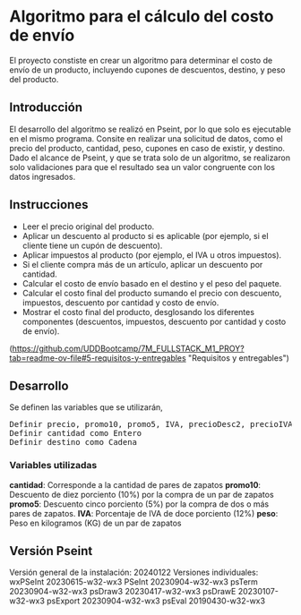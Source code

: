 # Algoritmo para el cálculo del costo de envío

El proyecto constiste en crear un algoritmo para determinar el costo de envío de un producto, incluyendo cupones de descuentos, destino, y peso del producto.

## Introducción

El desarrollo del algoritmo se realizó en Pseint, por lo que solo es ejecutable en el mismo programa. Consite en realizar una solicitud de datos, como  el precio del producto, cantidad, peso, cupones en caso de existir, y destino. Dado el alcance de Pseint, y que se trata solo de un algoritmo, se realizaron solo validaciones para que el resultado sea un valor congruente con los datos ingresados.

## Instrucciones

- Leer el precio original del producto.
- Aplicar un descuento al producto si es aplicable (por ejemplo, si el cliente tiene un cupón de descuento).
- Aplicar impuestos al producto (por ejemplo, el IVA u otros impuestos).
- Si el cliente compra más de un artículo, aplicar un descuento por cantidad.
- Calcular el costo de envío basado en el destino y el peso del paquete.
- Calcular el costo final del producto sumando el precio con descuento, impuestos, descuento por cantidad y costo de envío.
- Mostrar el costo final del producto, desglosando los diferentes componentes (descuentos, impuestos, descuento por cantidad y costo de envío).

(https://github.com/UDDBootcamp/7M_FULLSTACK_M1_PROY?tab=readme-ov-file#5-requisitos-y-entregables "Requisitos y entregables")

## Desarrollo

Se definen las variables que se utilizarán,
<pre>
Definir precio, promo10, promo5, IVA, precioDesc2, precioIVA, total1, total2,     precioEnvioTotal, posicion, precioxDestino, peso, i, j como Real
Definir cantidad como Entero
Definir destino como Cadena
</pre>

### Variables utilizadas

**cantidad**: Corresponde a la cantidad de pares de zapatos
**promo10**: Descuento de diez porciento (10%) por la compra de un par de zapatos
**promo5**: Descuento cinco porciento (5%) por la compra de dos o más pares de zapatos.
**IVA**: Porcentaje de IVA de doce porciento (12%)
**peso**: Peso en kilogramos (KG) de un par de zapatos

## Versión Pseint

Versión general de la instalación: 20240122
Versiones individuales:
     wxPSeInt 20230615-w32-wx3
     PSeInt 20230904-w32-wx3
     psTerm 20230904-w32-wx3
     psDraw3 20230417-w32-wx3
     psDrawE 20230107-w32-wx3
     psExport 20230904-w32-wx3
     psEval 20190430-w32-wx3

